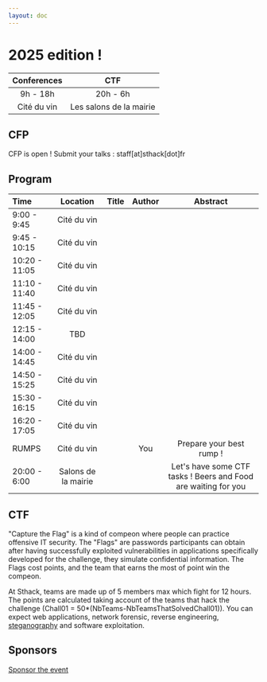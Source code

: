 ```yaml
---
layout: doc
---
```


# 2025 edition !

| Conferences |           CTF           |
| :---------: | :---------------------: |
|  9h - 18h   |        20h - 6h         |
| Cité du vin | Les salons de la mairie |

## CFP

CFP is open ! Submit your talks : staff[at]sthack[dot]fr

## Program

| Time          |      Location       | Title | Author |                            Abstract                            |
| :------------ | :-----------------: | :---: | :----: | :------------------------------------------------------------: |
| 9:00 - 9:45   |     Cité du vin     |       |        |                                                                |
| 9:45 - 10:15  |     Cité du vin     |       |        |                                                                |
| 10:20 - 11:05 |     Cité du vin     |       |        |                                                                |
| 11:10 - 11:40 |     Cité du vin     |       |        |                                                                |
| 11:45 - 12:05 |     Cité du vin     |       |        |                                                                |
| 12:15 - 14:00 |         TBD         |       |        |                                                                |
| 14:00 - 14:45 |     Cité du vin     |       |        |                                                                |
| 14:50 - 15:25 |     Cité du vin     |       |        |                                                                |
| 15:30 - 16:15 |     Cité du vin     |       |        |                                                                |
| 16:20 - 17:05 |     Cité du vin     |       |        |                                                                |
| RUMPS         |     Cité du vin     |       |  You   |                    Prepare your best rump !                    |
| 20:00 - 6:00  | Salons de la mairie |       |        | Let's have some CTF tasks ! Beers and Food are waiting for you |

## CTF

"Capture the Flag" is a kind of compeon where people can practice offensive IT security. The "Flags" are passwords participants can obtain after having successfully exploited vulnerabilities in applications specifically developed for the challenge, they simulate confidential information. The Flags cost points, and the team that earns the most of point win the compeon.

At Sthack, teams are made up of 5 members max which fight for 12 hours. The points are calculated taking account of the teams that hack the challenge (Chall01 = 50\*(NbTeams-NbTeamsThatSolvedChall01)). You can expect web applications, network forensic, reverse engineering, [steganography](https://www.youtube.com/watch?v=dQw4w9WgXcQ) and software exploitation.

## Sponsors

[Sponsor the event]()

|     |     |     |
| --- | --- | --- |
